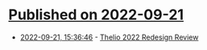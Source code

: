 # [Published on 2022-09-21](index.md)

* [2022-09-21, 15:36:46](https://lobste.rs/s/dprmzd/thelio_2022_redesign_review) - [Thelio 2022 Redesign Review](https://dominickm.com/thelio-2022-redesign-review/)
